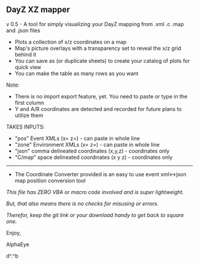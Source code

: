 ## DayZ XZ mapper 
v 0.5 - A tool for simply visualizing your DayZ mapping from .xml .c .map and .json files
* Plots a collection of x/z coordinates on a map
* Map's picture overlays with a transparency set to reveal the x/z grid behind it
* You can save as (or duplicate sheets) to create your catalog of plots for quick view
* You can make the table as many rows as you want

Note:
* There is no import export feature, yet.   You need to paste or type in the first column
* Y and A/R coordinates are detected and recorded for future plans to utilize them

TAKES INPUTS:
* "pos" Event XMLs (x= z=) - can paste in whole line
* "zone" Environment XMLs (x= z=) - can paste in whole line
* "json" comma delineated coordinates (x,y,z) - coordinates only
* "C/map" space delineated coordinates (x y z) - coordinates only
______
* The Coordinate Converter provided is an easy to use event xml<->json map position conversion tool

_This file has ZERO VBA or macro code involved and is super lightweight._

_But, that also means there is no checks for misusing or errors._

_Therefor, keep the git link or your download handy to get back to square one._

Enjoy,

AlphaEye

d^.^b
